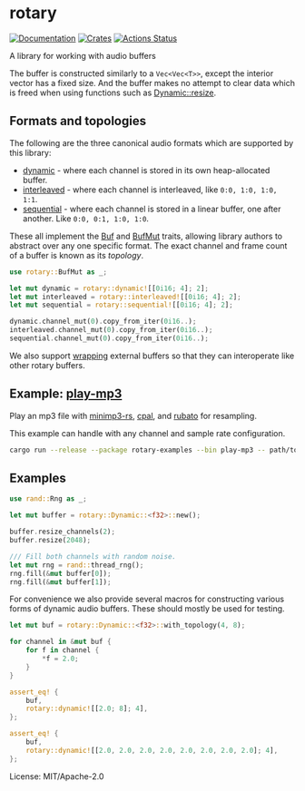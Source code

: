 # rotary

[![Documentation](https://docs.rs/rotary/badge.svg)](https://docs.rs/rotary)
[![Crates](https://img.shields.io/crates/v/rotary.svg)](https://crates.io/crates/rotary)
[![Actions Status](https://github.com/udoprog/rotary/workflows/Rust/badge.svg)](https://github.com/udoprog/rotary/actions)

A library for working with audio buffers

The buffer is constructed similarly to a `Vec<Vec<T>>`, except the interior
vector has a fixed size. And the buffer makes no attempt to clear data which
is freed when using functions such as [Dynamic::resize].

## Formats and topologies

The following are the three canonical audio formats which are supported by
this library:
* [dynamic][Dynamic] - where each channel is stored in its own
  heap-allocated buffer.
* [interleaved][Interleaved] - where each channel is interleaved, like
  `0:0, 1:0, 1:0, 1:1`.
* [sequential][Sequential] - where each channel is stored in a linear
  buffer, one after another. Like `0:0, 0:1, 1:0, 1:0`.

These all implement the [Buf] and [BufMut] traits, allowing library authors
to abstract over any one specific format. The exact channel and frame count
of a buffer is known as its *topology*.

```rust
use rotary::BufMut as _;

let mut dynamic = rotary::dynamic![[0i16; 4]; 2];
let mut interleaved = rotary::interleaved![[0i16; 4]; 2];
let mut sequential = rotary::sequential![[0i16; 4]; 2];

dynamic.channel_mut(0).copy_from_iter(0i16..);
interleaved.channel_mut(0).copy_from_iter(0i16..);
sequential.channel_mut(0).copy_from_iter(0i16..);
```

We also support [wrapping][wrap] external buffers so that they can
interoperate like other rotary buffers.

## Example: [play-mp3]

Play an mp3 file with [minimp3-rs], [cpal], and [rubato] for resampling.

This example can handle with any channel and sample rate configuration.

```bash
cargo run --release --package rotary-examples --bin play-mp3 -- path/to/file.mp3
```

## Examples

```rust
use rand::Rng as _;

let mut buffer = rotary::Dynamic::<f32>::new();

buffer.resize_channels(2);
buffer.resize(2048);

/// Fill both channels with random noise.
let mut rng = rand::thread_rng();
rng.fill(&mut buffer[0]);
rng.fill(&mut buffer[1]);
```

For convenience we also provide several macros for constructing various
forms of dynamic audio buffers. These should mostly be used for testing.

```rust
let mut buf = rotary::Dynamic::<f32>::with_topology(4, 8);

for channel in &mut buf {
    for f in channel {
        *f = 2.0;
    }
}

assert_eq! {
    buf,
    rotary::dynamic![[2.0; 8]; 4],
};

assert_eq! {
    buf,
    rotary::dynamic![[2.0, 2.0, 2.0, 2.0, 2.0, 2.0, 2.0, 2.0]; 4],
};
```

[play-mp3]: https://github.com/udoprog/rotary/tree/main/examples/src/bin/play-mp3.rs
[minimp3-rs]: https://github.com/germangb/minimp3-rs
[cpal]: https://github.com/RustAudio/cpal
[rubato]: https://github.com/HEnquist/rubato
[Dynamic::resize]: https://docs.rs/rotary/0/rotary/dynamic/struct.Dynamic.html#method.resize
[BitSet<u128>]: https://docs.rs/rotary/0/rotary/bit_set/struct.BitSet.html
[dynamic!]: https://docs.rs/rotary/0/rotary/macros/macro.dynamic.html
[Dynamic]: https://docs.rs/rotary/0/rotary/dynamic/struct.Dynamic.html
[Interleaved]: https://docs.rs/rotary/0/rotary/interleaved/struct.Interleaved.html
[Sequential]: https://docs.rs/rotary/0/rotary/sequential/struct.Sequential.html
[wrap]: https://docs.rs/rotary/0/rotary/wrap/index.html
[Buf]: https://docs.rs/rotaryc-re/0/rotary/trait.Buf.html
[BufMut]: https://docs.rs/rotaryc-re/0/rotary/trait.BufMut.html

License: MIT/Apache-2.0
